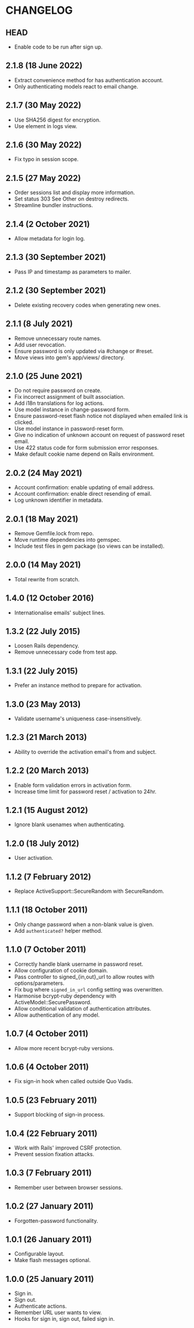 # CHANGELOG


## HEAD

* Enable code to be run after sign up.


## 2.1.8 (18 June 2022)

* Extract convenience method for has authentication account.
* Only authenticating models react to email change.


## 2.1.7 (30 May 2022)

* Use SHA256 digest for encryption.
* Use <time> element in logs view.


## 2.1.6 (30 May 2022)

* Fix typo in session scope.


## 2.1.5 (27 May 2022)

* Order sessions list and display more information.
* Set status 303 See Other on destroy redirects.
* Streamline bundler instructions.


## 2.1.4 (2 October 2021)

* Allow metadata for login log.


## 2.1.3 (30 September 2021)

* Pass IP and timestamp as parameters to mailer.


## 2.1.2 (30 September 2021)

* Delete existing recovery codes when generating new ones.


## 2.1.1 (8 July 2021)

* Remove unnecessary route names.
* Add user revocation.
* Ensure password is only updated via #change or #reset.
* Move views into gem's app/views/ directory.


## 2.1.0 (25 June 2021)

* Do not require password on create.
* Fix incorrect assignment of built association.
* Add i18n translations for log actions.
* Use model instance in change-password form.
* Ensure password-reset flash notice not displayed when emailed link is clicked.
* Use model instance in password-reset form.
* Give no indication of unknown account on request of password reset email.
* Use 422 status code for form submission error responses.
* Make default cookie name depend on Rails environment.


## 2.0.2 (24 May 2021)

* Account confirmation: enable updating of email address.
* Account confirmation: enable direct resending of email.
* Log unknown identifier in metadata.


## 2.0.1 (18 May 2021)

* Remove Gemfile.lock from repo.
* Move runtime dependencies into gemspec.
* Include test files in gem package (so views can be installed).


## 2.0.0 (14 May 2021)

* Total rewrite from scratch.


## 1.4.0 (12 October 2016)

* Internationalise emails' subject lines.


## 1.3.2 (22 July 2015)

* Loosen Rails dependency.
* Remove unnecessary code from test app.


## 1.3.1 (22 July 2015)

* Prefer an instance method to prepare for activation.


## 1.3.0 (23 May 2013)

* Validate username's uniqueness case-insensitively.


## 1.2.3 (21 March 2013)

* Ability to override the activation email's from and subject.


## 1.2.2 (20 March 2013)

* Enable form validation errors in activation form.
* Increase time limit for password reset / activation to 24hr.


## 1.2.1 (15 August 2012)

* Ignore blank usenames when authenticating.


## 1.2.0 (18 July 2012)

* User activation.


## 1.1.2 (7 February 2012)

* Replace ActiveSupport::SecureRandom with SecureRandom.


## 1.1.1 (18 October 2011)

* Only change password when a non-blank value is given.
* Add `authenticated?` helper method.


## 1.1.0 (7 October 2011)

* Correctly handle blank username in password reset.
* Allow configuration of cookie domain.
* Pass controller to signed_{in,out}_url to allow routes with options/parameters.
* Fix bug where `signed_in_url` config setting was overwritten.
* Harmonise bcrypt-ruby dependency with ActiveModel::SecurePassword.
* Allow conditional validation of authentication attributes.
* Allow authentication of any model.


## 1.0.7 (4 October 2011)

* Allow more recent bcrypt-ruby versions.


## 1.0.6 (4 October 2011)

* Fix sign-in hook when called outside Quo Vadis.


## 1.0.5 (23 February 2011)

* Support blocking of sign-in process.


## 1.0.4 (22 February 2011)

* Work with Rails' improved CSRF protection.
* Prevent session fixation attacks.


## 1.0.3 (7 February 2011)

* Remember user between browser sessions.


## 1.0.2 (27 January 2011)

* Forgotten-password functionality.


## 1.0.1 (26 January 2011)

* Configurable layout.
* Make flash messages optional.


## 1.0.0 (25 January 2011)

* Sign in.
* Sign out.
* Authenticate actions.
* Remember URL user wants to view.
* Hooks for sign in, sign out, failed sign in.
